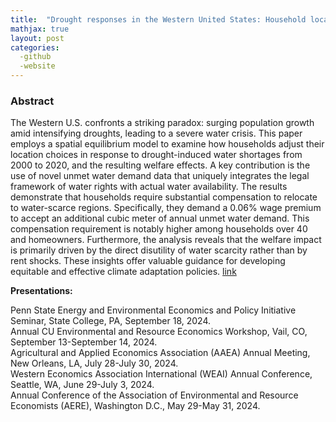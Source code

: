 ```yaml
---
title:  "Drought responses in the Western United States: Household location choice and housing market feedback (Job market paper)"
mathjax: true
layout: post
categories: 
  -github
  -website
---
```


### Abstract
The Western U.S. confronts a striking paradox: surging population growth amid intensifying droughts, leading to a severe water crisis. This paper employs a spatial equilibrium model to examine how households adjust their location choices in response to drought-induced water shortages from 2000 to 2020, and the resulting welfare effects. A key contribution is the use of novel unmet water demand data that uniquely integrates the legal framework of water rights with actual water availability. The results demonstrate that households require substantial compensation to relocate to water-scarce regions. Specifically, they demand a 0.06% wage premium to accept an additional cubic meter of annual unmet water demand. This compensation requirement is notably higher among households over 40 and homeowners. Furthermore, the analysis reveals that the welfare impact is primarily driven by the direct disutility of water scarcity rather than by rent shocks. These insights offer valuable guidance for developing equitable and effective climate adaptation policies. [link](https://drive.google.com/file/d/1QHlX2KQi_WH5XbEADJ6AHDXmlf8u9s_a/view?usp=drive_link)

**Presentations:**   

Penn State Energy and Environmental Economics and Policy Initiative Seminar, State College, PA, September 18, 2024.  
Annual CU Environmental and Resource Economics Workshop, Vail, CO, September 13-September 14, 2024.  
Agricultural and Applied Economics Association (AAEA) Annual Meeting, New Orleans, LA, July 28-July 30, 2024.  
Western Economics Association International (WEAI) Annual Conference, Seattle, WA, June 29-July 3, 2024.  
Annual Conference of the Association of Environmental and Resource Economists (AERE), Washington D.C., May 29-May 31, 2024.  
  
  
